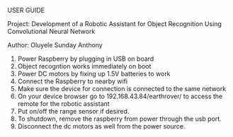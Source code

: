 USER GUIDE

Project: Development of a Robotic Assistant for Object Recognition Using Convolutional Neural Network

Author: Oluyele Sunday Anthony

1. Power Raspberry by plugging in USB on board
2. Object recogntion works immediately on boot
3. Power DC motors by fixing up 1.5V batteries to work
4. Connect the Raspberry to nearby wifi
5. Make sure the device for connection is connected to the same network
5. On your device browser go to 192.168.43.84/earthrover/ to access the remote for the robotic assistant
6. Put on/off the range sensor if desired.
7. To shutdown, remove the raspberry from power through the usb port.
8. Disconnect the dc motors as well from the power source.